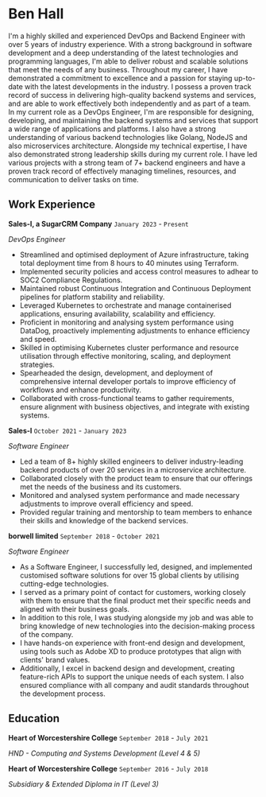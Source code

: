 # Ben Hall

I'm a highly skilled and experienced DevOps and Backend Engineer with over 5 years of industry experience. With a strong background in software development and a deep understanding of the latest technologies and programming languages, I'm able to deliver robust and scalable solutions that meet the needs of any business.
 Throughout my career, I have demonstrated a commitment to excellence and a passion for staying up-to-date with the latest developments in the industry. I possess a proven track record of success in delivering high-quality backend systems and services, and are able to work effectively both independently and as part of a team.
In my current role as a DevOps Engineer, I'm are responsible for designing, developing, and maintaining the backend systems and services that support a wide range of applications and platforms. I also have a strong understanding of various backend technologies like Golang, NodeJS and also microservices architecture.
Alongside my technical expertise, I have also demonstrated strong leadership skills during my current role. I have led various projects with a strong team of 7+ backend engineers and have a proven track record of effectively managing timelines, resources, and communication to deliver tasks on time.

## Work Experience

**Sales-I, a SugarCRM Company** `January 2023` - `Present` 

*DevOps Engineer*

- Streamlined and optimised deployment of Azure infrastructure, taking total deployment time from 8 hours to 40 minutes using Terraform.
- Implemented security policies and access control measures to adhear to SOC2 Compliance Regulations.
- Maintained robust Continuous Integration and Continuous Deployment pipelines for platform stability and reliability.
- Leveraged Kubernetes to orchestrate and manage containerised applications, ensuring availability, scalability and efficiency.
- Proficient in monitoring and analysing system performance using DataDog, proactively implementing adjustments to enhance efficiency and speed.
- Skilled in optimising Kubernetes cluster performance and resource utilisation through effective monitoring, scaling, and deployment strategies.
- Spearheaded the design, development, and deployment of comprehensive internal developer portals to improve efficiency of workflows and enhance productivity.
- Collaborated with cross-functional teams to gather requirements, ensure alignment with business objectives, and integrate with existing systems.

**Sales-I** `October 2021` - `January 2023` 

*Software Engineer*

- Led a team of 8+ highly skilled engineers to deliver industry-leading backend products of over 20 services in a microservice architecture.
- Collaborated closely with the product team to ensure that our offerings met the needs of the business and its customers.
- Monitored and analysed system performance and made necessary adjustments to improve overall efficiency and speed.
- Provided regular training and mentorship to team members to enhance their skills and knowledge of the backend services.

**borwell limited** `September 2018` - `October 2021` 

*Software Engineer*

- As a Software Engineer, I successfully led, designed, and implemented customised software solutions for over 15 global clients by utilising cutting-edge technologies.
- I served as a primary point of contact for customers, working closely with them to ensure that the final product met their specific needs and aligned with their business goals.
- In addition to this role, I was studying alongside my job and was able to bring knowledge of new technologies into the decision-making process of the company.
- I have hands-on experience with front-end design and development, using tools such as Adobe XD to produce prototypes that align with clients' brand values.
- Additionally, I excel in backend design and development, creating feature-rich APIs to support the unique needs of each system. I also ensured compliance with all company and audit standards throughout the development process.

## Education

**Heart of Worcestershire College** `September 2018` - `July 2021` 

*HND - Computing and Systems Development (Level 4 & 5)*

**Heart of Worcestershire College** `September 2016` - `July 2018` 

*Subsidiary & Extended Diploma in IT (Level 3)*